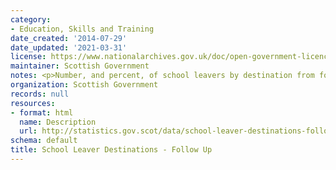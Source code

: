 ```yaml
---
category:
- Education, Skills and Training
date_created: '2014-07-29'
date_updated: '2021-03-31'
license: https://www.nationalarchives.gov.uk/doc/open-government-licence/version/3/
maintainer: Scottish Government
notes: <p>Number, and percent, of school leavers by destination from follow up survey</p>
organization: Scottish Government
records: null
resources:
- format: html
  name: Description
  url: http://statistics.gov.scot/data/school-leaver-destinations-followup
schema: default
title: School Leaver Destinations - Follow Up
---
```

